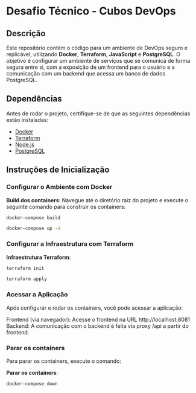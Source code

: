 # Desafio Técnico - Cubos DevOps

## Descrição
Este repositório contém o código para um ambiente de DevOps seguro e replicável, utilizando **Docker**, **Terraform**, **JavaScript** e **PostgreSQL**. O objetivo é configurar um ambiente de serviços que se comunica de forma segura entre si, com a exposição de um frontend para o usuário e a comunicação com um backend que acessa um banco de dados PostgreSQL.

## Dependências
Antes de rodar o projeto, certifique-se de que as seguintes dependências estão instaladas:

- [Docker](https://www.docker.com/get-started)
- [Terraform](https://www.terraform.io/downloads.html)
- [Node.js](https://nodejs.org/)
- [PostgreSQL](https://www.postgresql.org/)

## Instruções de Inicialização

### Configurar o Ambiente com Docker

 **Build dos containers**:
   Navegue até o diretório raiz do projeto e execute o seguinte comando para construir os containers:

   ```bash
   docker-compose build

   docker-compose up -d
   ```
### Configurar a Infraestrutura com Terraform

 **Infraestrutura Terraform**:
 
   ```bash
   terraform init

   terraform apply
   ```
### Acessar a Aplicação
Após configurar e rodar os containers, você pode acessar a aplicação:

   Frontend (via navegador): Acesse o frontend na URL http://localhost:8081
   Backend: A comunicação com o backend é feita via proxy /api a partir do frontend.

### Parar os containers

Para parar os containers, execute o comando:

**Parar os containers**:
   ```bash
   docker-compose down
   ```